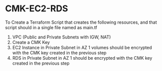 ﻿# CMK-EC2-RDS
To Create a Terraform Script that creates the following resources, and that script should in a single file named as main.tf

 1. VPC (Public and Private Subnets with IGW, NAT)
 2. Create a CMK Key
 3. EC2 Instance in Private Subnet in AZ 1 volumes should be encrypted with the CMK key created in the previous step
 4. RDS in Private Subnet in AZ 1 should be encrypted with the CMK key created in the previous step


